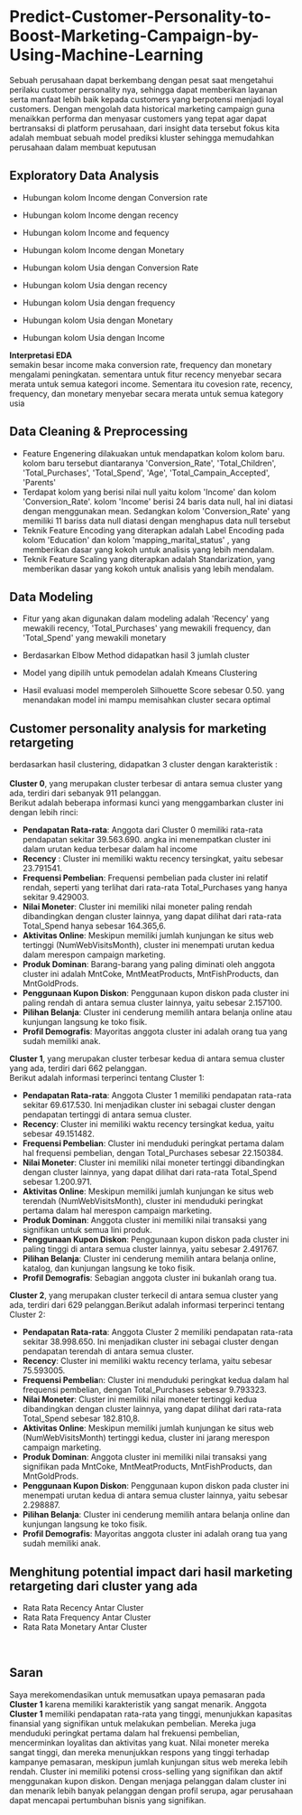 # Predict-Customer-Personality-to-Boost-Marketing-Campaign-by-Using-Machine-Learning
Sebuah perusahaan dapat berkembang dengan pesat saat mengetahui perilaku customer personality nya, sehingga dapat memberikan layanan serta manfaat lebih baik kepada customers yang berpotensi menjadi loyal customers. Dengan mengolah data historical marketing campaign guna menaikkan performa dan menyasar customers yang tepat agar dapat bertransaksi di platform perusahaan, dari insight data tersebut fokus kita adalah membuat sebuah model prediksi kluster sehingga memudahkan perusahaan dalam membuat keputusan

## Exploratory Data Analysis
- Hubungan kolom Income dengan Conversion rate
<gambar>
  
- Hubungan kolom Income dengan recency
<gambar>

- Hubungan kolom Income and fequency
<gambar>

- Hubungan kolom Income dengan Monetary
<gambar>

- Hubungan kolom Usia dengan Conversion Rate
<gambar>

- Hubungan kolom Usia dengan recency
<gambar>

- Hubungan kolom Usia dengan frequency
<gambar>

- Hubungan kolom Usia dengan Monetary
<gambar>

- Hubungan kolom Usia dengan Income
<gambar>


**Interpretasi EDA** <br>
semakin besar income maka conversion rate, frequency dan monetary mengalami peningkatan. sementara untuk fitur recency menyebar secara merata untuk semua kategori income. Sementara itu covesion rate, recency, frequency, dan monetary menyebar secara merata untuk semua kategory usia

## Data Cleaning & Preprocessing
- Feature Engenering dilakuakan untuk mendapatkan kolom kolom baru. kolom baru tersebut diantaranya 'Conversion_Rate', 'Total_Children', 'Total_Purchases', 'Total_Spend', 'Age', 'Total_Campain_Accepted', 'Parents'
- Terdapat kolom yang berisi nilai null yaitu kolom 'Income' dan kolom 'Conversion_Rate'. kolom 'Income' berisi 24 baris data null, hal ini diatasi dengan menggunakan mean. Sedangkan kolom 'Conversion_Rate' yang memiliki 11 bariss data null diatasi dengan menghapus data null tersebut
- Teknik Feature Encoding yang diterapkan adalah Label Encoding pada kolom 'Education' dan kolom 'mapping_marital_status' , yang memberikan dasar yang kokoh untuk analisis yang lebih mendalam.
- Teknik Feature Scaling yang diterapkan adalah Standarization, yang memberikan dasar yang kokoh untuk analisis yang lebih mendalam.

## Data Modeling
- Fitur yang akan digunakan dalam modeling adalah 'Recency' yang mewakili recency, 'Total_Purchases' yang mewakili frequency, dan	'Total_Spend' yang mewakili monetary
  <gambar>

- Berdasarkan Elbow Method didapatkan hasil 3 jumlah cluster
<gambar>


- Model yang dipilih untuk pemodelan adalah Kmeans Clustering
<gambar>


- Hasil evaluasi model memperoleh Silhouette Score sebesar 0.50. yang menandakan model ini mampu memisahkan cluster secara optimal
<gambar>


## Customer personality analysis for marketing retargeting
berdasarkan hasil clustering, didapatkan 3 cluster dengan karakteristik : <br>
<br>
**Cluster 0**, yang merupakan cluster terbesar di antara semua cluster yang ada, terdiri dari sebanyak 911 pelanggan. <br>
Berikut adalah beberapa informasi kunci yang menggambarkan cluster ini dengan lebih rinci:
- **Pendapatan Rata-rata**: Anggota dari Cluster 0 memiliki rata-rata pendapatan sekitar 39.563.690. angka ini menempatkan cluster ini dalam urutan kedua terbesar dalam hal income
- **Recency** : Cluster ini memiliki waktu recency tersingkat, yaitu sebesar 23.791541.
- **Frequensi Pembelian**: Frequensi pembelian pada cluster ini relatif rendah, seperti yang terlihat dari rata-rata Total_Purchases yang hanya sekitar 9.429003.
- **Nilai Moneter**: Cluster ini memiliki nilai moneter paling rendah dibandingkan dengan cluster lainnya, yang dapat dilihat dari rata-rata Total_Spend hanya sebesar 164.365,6.
- **Aktivitas Online**: Meskipun memiliki jumlah kunjungan ke situs web tertinggi (NumWebVisitsMonth), cluster ini menempati urutan kedua dalam merespon campaign marketing.
- **Produk Dominan**: Barang-barang yang paling diminati oleh anggota cluster ini adalah MntCoke, MntMeatProducts, MntFishProducts, dan MntGoldProds.
- **Penggunaan Kupon Diskon**: Penggunaan kupon diskon pada cluster ini paling rendah di antara semua cluster lainnya, yaitu sebesar 2.157100.
- **Pilihan Belanja**: Cluster ini cenderung memilih antara belanja online atau kunjungan langsung ke toko fisik.
- **Profil Demografis**: Mayoritas anggota cluster ini adalah orang tua yang sudah memiliki anak.

**Cluster 1**, yang merupakan cluster terbesar kedua di antara semua cluster yang ada, terdiri dari 662 pelanggan. <br>
Berikut adalah informasi terperinci tentang Cluster 1:
-	**Pendapatan Rata-rata**: Anggota Cluster 1 memiliki pendapatan rata-rata sekitar 69.617.530. Ini menjadikan cluster ini sebagai cluster dengan pendapatan tertinggi di antara semua cluster.
-	**Recency**: Cluster ini memiliki waktu recency tersingkat kedua, yaitu sebesar 49.151482.
-	**Frequensi Pembelian**: Cluster ini menduduki peringkat pertama dalam hal frequensi pembelian, dengan Total_Purchases sebesar 22.150384.
-	**Nilai Moneter**: Cluster ini memiliki nilai moneter tertinggi dibandingkan dengan cluster lainnya, yang dapat dilihat dari rata-rata Total_Spend sebesar 1.200.971.
-	**Aktivitas Online**: Meskipun memiliki jumlah kunjungan ke situs web terendah (NumWebVisitsMonth), cluster ini menduduki peringkat pertama dalam hal merespon campaign marketing.
-	**Produk Dominan**: Anggota cluster ini memiliki nilai transaksi yang signifikan untuk semua lini produk.
-	**Penggunaan Kupon Diskon**: Penggunaan kupon diskon pada cluster ini paling tinggi di antara semua cluster lainnya, yaitu sebesar 2.491767.
-	**Pilihan Belanja**: Cluster ini cenderung memilih antara belanja online, katalog, dan kunjungan langsung ke toko fisik.
-	**Profil Demografis**: Sebagian anggota cluster ini bukanlah orang tua.

**Cluster 2**, yang merupakan cluster terkecil di antara semua cluster yang ada, terdiri dari 629 pelanggan.Berikut adalah informasi terperinci tentang Cluster 2: <br>
- **Pendapatan Rata-rata**: Anggota Cluster 2 memiliki pendapatan rata-rata sekitar 38.998.650. Ini menjadikan cluster ini sebagai cluster dengan pendapatan terendah di antara semua cluster.
-	**Recency**: Cluster ini memiliki waktu recency terlama, yaitu sebesar 75.593005.
-	**Frequensi Pembelia**n: Cluster ini menduduki peringkat kedua dalam hal frequensi pembelian, dengan Total_Purchases sebesar 9.793323.
-	**Nilai Moneter**: Cluster ini memiliki nilai moneter tertinggi kedua dibandingkan dengan cluster lainnya, yang dapat dilihat dari rata-rata Total_Spend sebesar 182.810,8.
-	**Aktivitas Online**: Meskipun memiliki jumlah kunjungan ke situs web (NumWebVisitsMonth) tertinggi kedua, cluster ini jarang merespon campaign marketing.
-	**Produk Dominan**: Anggota cluster ini memiliki nilai transaksi yang signifikan pada MntCoke, MntMeatProducts, MntFishProducts, dan MntGoldProds.
-	**Penggunaan Kupon Diskon**: Penggunaan kupon diskon pada cluster ini menempati urutan kedua di antara semua cluster lainnya, yaitu sebesar 2.298887.
-	**Pilihan Belanja**: Cluster ini cenderung memilih antara belanja online dan kunjungan langsung ke toko fisik.
-	**Profil Demografis**: Mayoritas anggota cluster ini adalah orang tua yang sudah memiliki anak.

## Menghitung potential impact dari hasil marketing retargeting dari cluster yang ada
- Rata Rata Recency Antar Cluster
  <gambar>
- Rata Rata Frequency Antar Cluster
  <gambar>
- Rata Rata Monetary Antar Cluster
  <gambar>

<br>

## Saran
Saya merekomendasikan untuk memusatkan upaya pemasaran pada **Cluster 1** karena memiliki karakteristik yang sangat menarik. Anggota **Cluster 1** memiliki pendapatan rata-rata yang tinggi, menunjukkan kapasitas finansial yang signifikan untuk melakukan pembelian. Mereka juga menduduki peringkat pertama dalam hal frekuensi pembelian, mencerminkan loyalitas dan aktivitas yang kuat. Nilai moneter mereka sangat tinggi, dan mereka menunjukkan respons yang tinggi terhadap kampanye pemasaran, meskipun jumlah kunjungan situs web mereka lebih rendah. Cluster ini memiliki potensi cross-selling yang signifikan dan aktif menggunakan kupon diskon. Dengan menjaga pelanggan dalam cluster ini dan menarik lebih banyak pelanggan dengan profil serupa, agar perusahaan dapat mencapai pertumbuhan bisnis yang signifikan.





